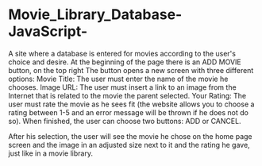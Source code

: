 # Movie_Library_Database-JavaScript-
A site where a database is entered for movies according to the user's choice and desire.
At the beginning of the page there is an ADD MOVIE button, on the top right
The button opens a new screen with three different options:
Movie Title: The user must enter the name of the movie he chooses.
Image URL: The user must insert a link to an image from the Internet that is related to the movie the parent selected.
Your Rating: The user must rate the movie as he sees fit (the website allows you to choose a rating between 1-5 and an error message will be thrown if he does not do so).
When finished, the user can choose two buttons: ADD or CANCEL.

After his selection, the user will see the movie he chose on the home page screen and the image in an adjusted size next to it and the rating he gave, just like in a movie library.
